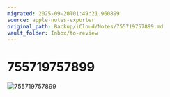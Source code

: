 ```yaml
---
migrated: 2025-09-20T01:49:21.960899
source: apple-notes-exporter
original_path: Backup/iCloud/Notes/755719757899.md
vault_folder: Inbox/to-review
---
```

# 755719757899

![755719757899](images/755719757899.png)
